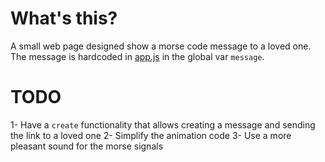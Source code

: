 # What's this?
A small web page designed show a morse code message to a loved one.
The message is hardcoded in [app.js](./app.js) in the global var `message`.

# TODO
1- Have a `create` functionality that allows creating a message and sending the link to a loved one
2- Simplify the animation code
3- Use a more pleasant sound for the morse signals

